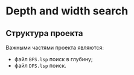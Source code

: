 # Depth and width search

## Структура проекта

Важными частями проекта являются:

- файл `BFS.lsp` поиск в глубину;
- файл `DFS.lsp` поиск.